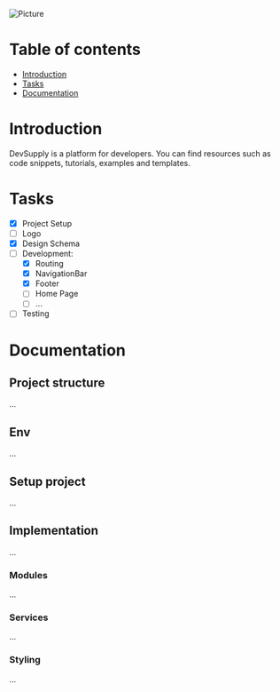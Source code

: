 ![Picture](https://i.postimg.cc/xT29HJzq/devsupply-logo.png)

# Table of contents

- [Introduction](#intro)
- [Tasks](#tasks)
- [Documentation](#documentation)

# <a name="intro">Introduction</a>

DevSupply is a platform for developers. You can find resources such as code snippets, tutorials, examples and templates.

# <a name="tasks">Tasks</a>

- [x] Project Setup
- [ ] Logo
- [x] Design Schema
- [ ] Development:
  * [x] Routing
  * [x] NavigationBar 
  * [x] Footer
  * [ ] Home Page
  * [ ] ... 
- [ ] Testing

# <a name="documentation">Documentation</a>

## Project structure

...

## Env

...

## Setup project

...

## Implementation

...

### Modules

...

### Services

...

### Styling

...
